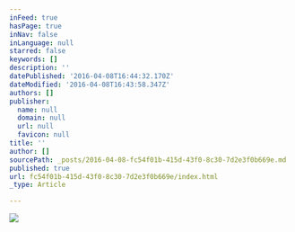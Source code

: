 ```yaml
---
inFeed: true
hasPage: true
inNav: false
inLanguage: null
starred: false
keywords: []
description: ''
datePublished: '2016-04-08T16:44:32.170Z'
dateModified: '2016-04-08T16:43:58.347Z'
authors: []
publisher:
  name: null
  domain: null
  url: null
  favicon: null
title: ''
author: []
sourcePath: _posts/2016-04-08-fc54f01b-415d-43f0-8c30-7d2e3f0b669e.md
published: true
url: fc54f01b-415d-43f0-8c30-7d2e3f0b669e/index.html
_type: Article

---
```

![](https://the-grid-user-content.s3-us-west-2.amazonaws.com/13c502cf-947e-4d93-ad40-203514149fc8.jpg)